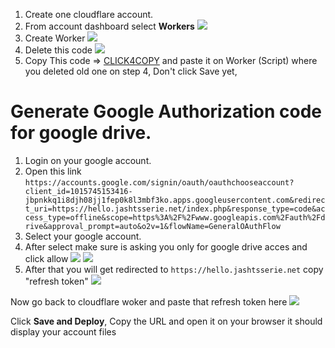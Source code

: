 1. Create one cloudflare account.
2. From account dashboard select **Workers**
![](https://sickimg.com/images/2020/06/24/Screenshot_3.png)
3. Create Worker
![](https://sickimg.com/images/2020/06/24/Screenshot_4.png)
4. Delete this code 
![](https://sickimg.com/images/2020/06/24/Screenshot_5.png)
![]()
5. Copy This code => [CLICK4COPY](https://raw.githubusercontent.com/theraw/rein/master/worker/dist/main.js) and paste it on Worker (Script) where you deleted old one on step 4, Don't click Save yet,



# Generate Google Authorization code for google drive.

1. Login on your google account.
2. Open this link ```https://accounts.google.com/signin/oauth/oauthchooseaccount?client_id=1015745153416-jbpnkkq1i8djh08jj1fep0k8l3mbf3ko.apps.googleusercontent.com&redirect_uri=https://hello.jashtsserie.net/index.php&response_type=code&access_type=offline&scope=https%3A%2F%2Fwww.googleapis.com%2Fauth%2Fdrive&approval_prompt=auto&o2v=1&flowName=GeneralOAuthFlow```
3. Select your google account.
4. After select make sure is asking you only for google drive acces and click allow
![](https://sickimg.com/images/2020/06/24/Screenshot_3ece98bafb9a0fc10.png)
![](https://sickimg.com/image/screenshot-1.GObU)
5. After that you will get redirected to `https://hello.jashtsserie.net` copy "refresh token"
![](https://sickimg.com/images/2020/06/24/dsa.png)


Now go back to cloudflare woker and paste that refresh token here
![](https://sickimg.com/images/2020/06/24/Screenshot_6.png)

Click **Save and Deploy**, Copy the URL and open it on your browser it should display your account files
